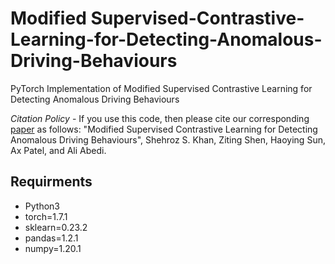 # Modified Supervised-Contrastive-Learning-for-Detecting-Anomalous-Driving-Behaviours

PyTorch Implementation of Modified Supervised Contrastive Learning for Detecting Anomalous Driving Behaviours

*Citation Policy* - If you use this code, then please cite our corresponding [paper](https://arxiv.org/) as follows: "Modified Supervised Contrastive Learning for Detecting Anomalous Driving Behaviours", Shehroz S. Khan, Ziting Shen, Haoying Sun, Ax Patel, and Ali Abedi.


## Requirments
* Python3
* torch=1.7.1
* sklearn=0.23.2
* pandas=1.2.1
* numpy=1.20.1
